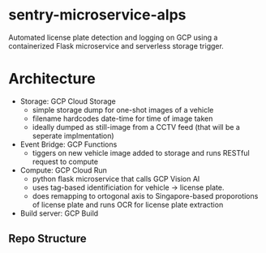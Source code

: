 # sentry-microservice-alps

Automated license plate detection and logging on GCP using a containerized Flask microservice and serverless storage trigger.

# Architecture

- Storage: GCP Cloud Storage
  - simple storage dump for one-shot images of a vehicle
  - filename hardcodes date-time for time of image taken
  - ideally dumped as still-image from a CCTV feed (that will be a seperate implmentation)
- Event Bridge: GCP Functions
  - tiggers on new vehicle image added to storage and runs RESTful request to compute
- Compute: GCP Cloud Run
  - python flask microservice that calls GCP Vision AI
  - uses tag-based identificiation for vehicle -> license plate.
  - does remapping to ortogonal axis to Singapore-based proporotions of license plate and runs OCR for license plate extraction
- Build server: GCP Build

## Repo Structure

<pending>

